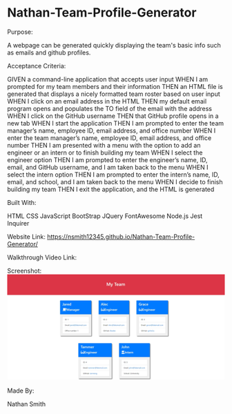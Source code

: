 # Nathan-Team-Profile-Generator

Purpose:

A webpage can be generated quickly displaying the team's basic info such as emails and github profiles.

Acceptance Criteria:

GIVEN a command-line application that accepts user input
WHEN I am prompted for my team members and their information
THEN an HTML file is generated that displays a nicely formatted team roster based on user input
WHEN I click on an email address in the HTML
THEN my default email program opens and populates the TO field of the email with the address
WHEN I click on the GitHub username
THEN that GitHub profile opens in a new tab
WHEN I start the application
THEN I am prompted to enter the team manager’s name, employee ID, email address, and office number
WHEN I enter the team manager’s name, employee ID, email address, and office number
THEN I am presented with a menu with the option to add an engineer or an intern or to finish building my team
WHEN I select the engineer option
THEN I am prompted to enter the engineer’s name, ID, email, and GitHub username, and I am taken back to the menu
WHEN I select the intern option
THEN I am prompted to enter the intern’s name, ID, email, and school, and I am taken back to the menu
WHEN I decide to finish building my team
THEN I exit the application, and the HTML is generated

Built With:

HTML
CSS
JavaScript
BootStrap
JQuery
FontAwesome
Node.js
Jest
Inquirer

Website Link:
https://nsmith12345.github.io/Nathan-Team-Profile-Generator/

Walkthrough Video Link:


Screenshot:
![Nathan-Team-Profile-Generator](./Images/Mod%2010%20Project%20Screen%20Shot.jpeg)

Made By:

Nathan Smith